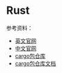# Rust

参考资料：

- [英文官网](https://www.rust-lang.org/)
- [中文官网](https://www.rust-lang.org/zh-CN/)
- [cargo包仓库](https://crates.io/)
- [cargo包仓库文档](https://docs.rs/)